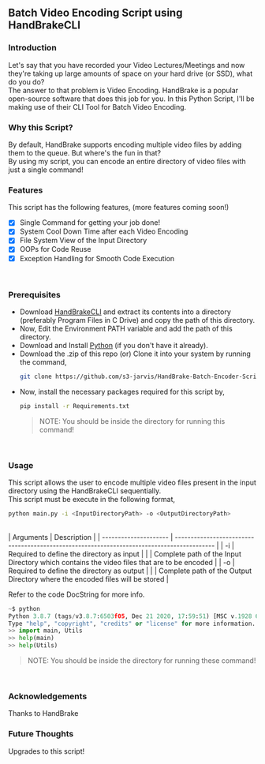 ## Batch Video Encoding Script using HandBrakeCLI

### Introduction
Let's say that you have recorded your Video Lectures/Meetings and now they're taking up large amounts of space on your hard drive (or SSD), what do you do? <br />
The answer to that problem is Video Encoding. HandBrake is a popular open-source software that does this job for you. In this Python Script, I'll be making use of their CLI Tool for Batch Video Encoding.
<br />

### Why this Script?
By default, HandBrake supports encoding multiple video files by adding them to the queue. But where's the fun in that? <br />
By using my script, you can encode an entire directory of video files with just a single command!
<br />

### Features
This script has the following features, (more features coming soon!)
- [x] Single Command for getting your job done!
- [x] System Cool Down Time after each Video Encoding
- [x] File System View of the Input Directory
- [x] OOPs for Code Reuse
- [x] Exception Handling for Smooth Code Execution
<br />

### Prerequisites
- Download [HandBrakeCLI](https://handbrake.fr/rotation.php?file=HandBrakeCLI-1.4.1-win-x86_64.zip) and extract its contents into a directory (preferably Program Files in C Drive) and copy the path of this directory. 
- Now, Edit the Environment PATH variable and add the path of this directory. 
- Download and Install [Python](https://www.python.org/downloads/) (if you don't have it already).
- Download the .zip of this repo (or) Clone it into your system by running the command,
    ```sh
    git clone https://github.com/s3-jarvis/HandBrake-Batch-Encoder-Script.git
    ```
- Now, install the necessary packages required for this script by, 
    ```sh
    pip install -r Requirements.txt
    ```
    >NOTE: You should be inside the directory for running this command! 
<br />

### Usage
This script allows the user to encode multiple video files present in the input directory using the HandBrakeCLI sequentially. <br />
This script must be execute in the following format,
```sh
python main.py -i <InputDirectoryPath> -o <OutputDirectoryPath>
```
<br />
| Arguments             | Description                                                                                |
| --------------------- | ------------------------------------------------------------------------------------------ | 
| -i                    | Required to define the directory as input                                                  |
| <InputDirectoryPath>  | Complete path of the Input Directory which contains the video files that are to be encoded |
| -o                    | Required to define the directory as output                                                 |
| <OutputDirectoryPath> | Complete path of the Output Directory where the encoded files will be stored               |
<br />

Refer to the code DocString for more info.
```py
~$ python
Python 3.8.7 (tags/v3.8.7:6503f05, Dec 21 2020, 17:59:51) [MSC v.1928 64 bit (AMD64)] on win32
Type "help", "copyright", "credits" or "license" for more information.
>> import main, Utils
>> help(main)
>> help(Utils)
```
>NOTE: You should be inside the directory for running these command! 

<br />

### Acknowledgements
Thanks to HandBrake

### Future Thoughts
Upgrades to this script!